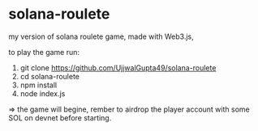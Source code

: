 # solana-roulete
my version of solana roulete game, made with Web3.js,    

to play the game run: 
1) git clone https://github.com/UjjwalGupta49/solana-roulete
2) cd solana-roulete
3) npm install
4) node index.js

=> the game will begine, rember to airdrop the player account with some SOL on devnet before starting.  
